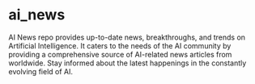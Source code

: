# ai_news
AI News repo provides up-to-date news, breakthroughs, and trends on Artificial Intelligence. It caters to the needs of the AI community by providing a comprehensive source of AI-related news articles from worldwide. Stay informed about the latest happenings in the constantly evolving field of AI.
